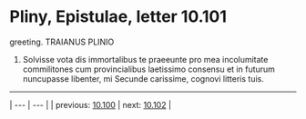 # Pliny, Epistulae, letter 10.101

greeting. TRAIANUS PLINIO



1. Solvisse vota dis immortalibus te praeeunte pro mea incolumitate commilitones cum provincialibus laetissimo consensu et in futurum nuncupasse libenter, mi Secunde carissime, cognovi litteris tuis.



---

| --- | --- |
| previous: [10.100](../10.100/) | next: [10.102](../10.102/) |